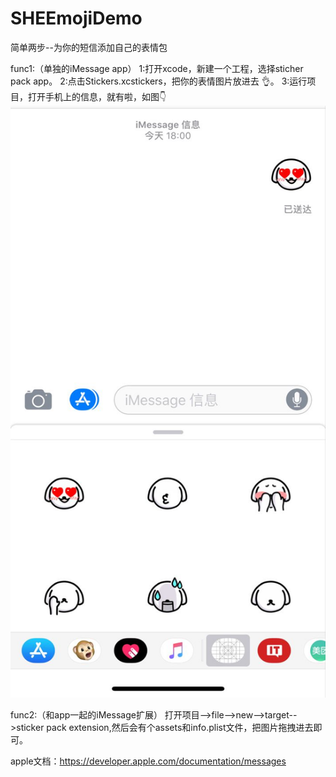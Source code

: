 # SHEEmojiDemo
简单两步--为你的短信添加自己的表情包

func1:（单独的iMessage app）
1:打开xcode，新建一个工程，选择sticher pack app。
2:点击Stickers.xcstickers，把你的表情图片放进去 👌。
3:运行项目，打开手机上的信息，就有啦，如图👇
![image](https://github.com/shelly8219/SHEEmojiDemo/blob/master/screenclip/screenclip.jpg)

func2:（和app一起的iMessage扩展）
打开项目-->file-->new-->target-->sticker pack extension,然后会有个assets和info.plist文件，把图片拖拽进去即可。


apple文档：https://developer.apple.com/documentation/messages
